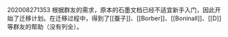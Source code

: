 202008271353
根据群友的需求，原本的石墨文档已经不适宜新手入门，因此开始了迁移计划。在迁移过程中，得到了[[蚕子]]、[[Borber]]、[[Boninall]]、[[D]]等群友的帮助（没有列全）。
